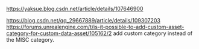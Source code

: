 

https://yaksue.blog.csdn.net/article/details/107646900

https://blog.csdn.net/qq_29667889/article/details/109307203
https://forums.unrealengine.com/t/is-it-possible-to-add-custom-asset-category-for-custom-data-asset/105162/2
add custom category instead of the MISC category.

